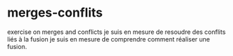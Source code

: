 # merges-conflits
exercise on merges and conflicts je suis en mesure de resoudre des conflits liés à la fusion je suis en mesure de comprendre comment réaliser une fusion.
